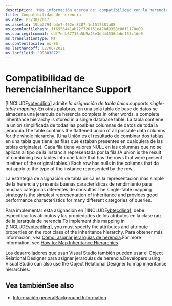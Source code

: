 ```yaml
---
description: 'Más información acerca de: compatibilidad con la herencia'
title: Compatibilidad de herencia
ms.date: 03/30/2017
ms.assetid: 19bb2794-b4e7-402e-8307-1d1517381a08
ms.openlocfilehash: ff6956441ab72f720151e42bd9358c8df1170e09
ms.sourcegitcommit: ddf7edb67715a5b9a45e3dd44536dabc153c1de0
ms.translationtype: MT
ms.contentlocale: es-ES
ms.lasthandoff: 02/06/2021
ms.locfileid: "99803872"
---
```

# <a name="inheritance-support"></a><span data-ttu-id="ba7ec-103">Compatibilidad de herencia</span><span class="sxs-lookup"><span data-stu-id="ba7ec-103">Inheritance Support</span></span>

[!INCLUDE[vbtecdlinq](../../../../../../includes/vbtecdlinq-md.md)] <span data-ttu-id="ba7ec-104">admite *la asignación de tabla única*.</span><span class="sxs-lookup"><span data-stu-id="ba7ec-104">supports *single-table mapping*.</span></span> <span data-ttu-id="ba7ec-105">En otras palabras, en una sola tabla de base de datos se almacena una jerarquía de herencia completa.</span><span class="sxs-lookup"><span data-stu-id="ba7ec-105">In other words, a complete inheritance hierarchy is stored in a single database table.</span></span> <span data-ttu-id="ba7ec-106">La tabla contiene la unión simplificada de todas las posibles columnas de datos de toda la jerarquía.</span><span class="sxs-lookup"><span data-stu-id="ba7ec-106">The table contains the flattened union of all possible data columns for the whole hierarchy.</span></span> <span data-ttu-id="ba7ec-107">(Una Unión es el resultado de combinar dos tablas en una tabla que tiene las filas que estaban presentes en cualquiera de las tablas originales). Cada fila tiene valores NULL en las columnas que no se aplican al tipo de la instancia representada por la fila.</span><span class="sxs-lookup"><span data-stu-id="ba7ec-107">(A union is the result of combining two tables into one table that has the rows that were present in either of the original tables.) Each row has nulls in the columns that do not apply to the type of the instance represented by the row.</span></span>  
  
 <span data-ttu-id="ba7ec-108">La estrategia de asignación de tabla única es la representación más simple de la herencia y presenta buenas características de rendimiento para muchas categorías diferentes de consultas.</span><span class="sxs-lookup"><span data-stu-id="ba7ec-108">The single-table mapping strategy is the simplest representation of inheritance and provides good performance characteristics for many different categories of queries.</span></span>  
  
 <span data-ttu-id="ba7ec-109">Para implementar esta asignación en [!INCLUDE[vbtecdlinq](../../../../../../includes/vbtecdlinq-md.md)], debe especificar los atributos y las propiedades de los atributos en la clase raíz de la jerarquía de herencia.</span><span class="sxs-lookup"><span data-stu-id="ba7ec-109">To implement this mapping in [!INCLUDE[vbtecdlinq](../../../../../../includes/vbtecdlinq-md.md)], you must specify the attributes and attribute properties on the root class of the inheritance hierarchy.</span></span> <span data-ttu-id="ba7ec-110">Para obtener más información, vea [Cómo: asignar jerarquías de herencia](how-to-map-inheritance-hierarchies.md).</span><span class="sxs-lookup"><span data-stu-id="ba7ec-110">For more information, see [How to: Map Inheritance Hierarchies](how-to-map-inheritance-hierarchies.md).</span></span>  
  
 <span data-ttu-id="ba7ec-111">Los desarrolladores que usan Visual Studio también pueden usar el Object Relational Designer para asignar jerarquías de herencia.</span><span class="sxs-lookup"><span data-stu-id="ba7ec-111">Developers using Visual Studio can also use the Object Relational Designer to map inheritance hierarchies.</span></span>  
  
## <a name="see-also"></a><span data-ttu-id="ba7ec-112">Vea también</span><span class="sxs-lookup"><span data-stu-id="ba7ec-112">See also</span></span>

- [<span data-ttu-id="ba7ec-113">Información general</span><span class="sxs-lookup"><span data-stu-id="ba7ec-113">Background Information</span></span>](background-information.md)
